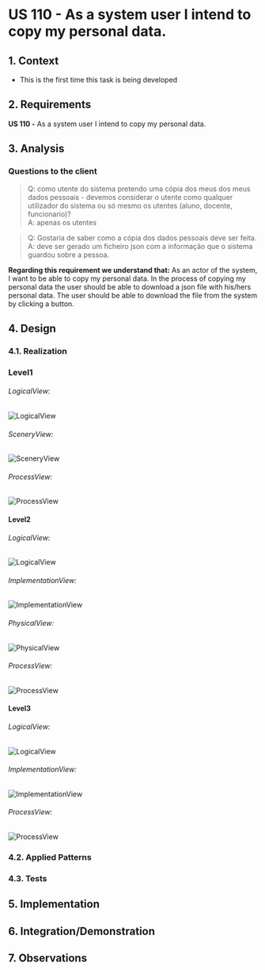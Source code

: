 # US 110 - As a system user I intend to copy my personal data.

## 1. Context

* This is the first time this task is being developed

## 2. Requirements

**US 110 -** As a system user I intend to copy my personal data.

## 3. Analysis

### Questions to the client
> Q: como utente do sistema pretendo uma cópia dos meus dos meus dados pessoais - devemos considerar o utente como qualquer utilizador do sistema ou só mesmo os utentes (aluno, docente, funcionario)?
> <br>A: apenas os utentes

> Q: Gostaria de saber como a cópia dos dados pessoais deve ser feita.
> <br>A: deve ser gerado um ficheiro json com a informação que o sistema guardou sobre a pessoa.


**Regarding this requirement we understand that:**
As an actor of the system, I want to be able to copy my personal data.
In the process of copying my personal data the user should be able to download a json file with his/hers personal data.
The user should be able to download the file from the system by clicking a button.


## 4. Design

### 4.1. Realization

### Level1
###### LogicalView:
![LogicalView](Diagrams/Level1/LogicalView.svg)

###### SceneryView:
![SceneryView](Diagrams/Level1/SceneryView.svg)

###### ProcessView:
![ProcessView](Diagrams/Level1/ProcessView.svg)

#### Level2

###### LogicalView:

![LogicalView](Diagrams/Level2/LogicalView.svg)

###### ImplementationView:
![ImplementationView](Diagrams/Level2/ImplementationView.svg)

###### PhysicalView:
![PhysicalView](Diagrams/Level2/PhysicalView.svg)

###### ProcessView:
![ProcessView](Diagrams/Level2/ProcessView.svg)

#### Level3
###### LogicalView:
![LogicalView](Diagrams/Level3/LogicalView.svg)

###### ImplementationView:
![ImplementationView](Diagrams/Level3/ImplementationView.svg)

###### ProcessView:
![ProcessView](Diagrams/Level3/ProcessView.svg)

### 4.2. Applied Patterns

### 4.3. Tests

## 5. Implementation

## 6. Integration/Demonstration

## 7. Observations
